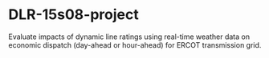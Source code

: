 # DLR-15s08-project

Evaluate impacts of dynamic line ratings using real-time weather data on economic dispatch (day-ahead or hour-ahead) for ERCOT transmission grid.
